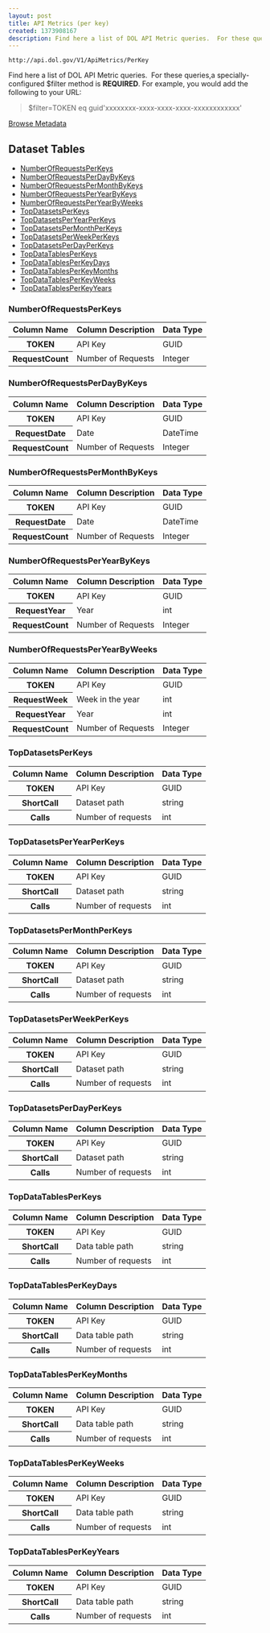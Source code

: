 ```yaml
---
layout: post
title: API Metrics (per key)
created: 1373908167
description: Find here a list of DOL API Metric queries.  For these queries,a specially-configured filter method is REQUIRED.
---
```


```
http://api.dol.gov/V1/ApiMetrics/PerKey
```

<p>Find here a list of DOL API Metric queries.&nbsp; For these queries,a specially-configured $filter method is <strong>REQUIRED</strong>. For example, you would add the following to your URL:</p>

<blockquote>
<p>$filter=TOKEN eq guid'xxxxxxxx-xxxx-xxxx-xxxx-xxxxxxxxxxxx'</p>
</blockquote>


<a href ="http://api.dol.gov/V1/ApiMetrics/PerKey/$metadata" class="button radius button_dataset">Browse Metadata</a>


## Dataset Tables

- [NumberOfRequestsPerKeys](#NumberOfRequestsPerKeys)
- [NumberOfRequestsPerDayByKeys](#NumberOfRequestsPerDayByKeys)
- [NumberOfRequestsPerMonthByKeys](#NumberOfRequestsPerMonthByKeys)
- [NumberOfRequestsPerYearByKeys](#NumberOfRequestsPerYearByKeys)
- [NumberOfRequestsPerYearByWeeks](#NumberOfRequestsPerYearByWeeks)
- [TopDatasetsPerKeys](#TopDatasetsPerKeys)
- [TopDatasetsPerYearPerKeys](#TopDatasetsPerYearPerKeys)
- [TopDatasetsPerMonthPerKeys](#TopDatasetsPerMonthPerKeys)
- [TopDatasetsPerWeekPerKeys](#TopDatasetsPerWeekPerKeys)
- [TopDatasetsPerDayPerKeys](#TopDatasetsPerDayPerKeys)
- [TopDataTablesPerKeys](#TopDataTablesPerKeys)
- [TopDataTablesPerKeyDays](#TopDataTablesPerKeyDays)
- [TopDataTablesPerKeyMonths](#TopDataTablesPerKeyMonths)
- [TopDataTablesPerKeyWeeks](#TopDataTablesPerKeyWeeks)
- [TopDataTablesPerKeyYears](#TopDataTablesPerKeyYears)

<h3><a id="NumberOfRequestsPerKeys">NumberOfRequestsPerKeys</a></h3>

<table>
	<thead>
		<tr>
			<th>Column Name</th>
			<th>Column Description</th>
			<th>Data Type</th>
		</tr>
	</thead>
	<tbody>
		<tr>
			<th>TOKEN</th>
			<td>API Key</td>
			<td>GUID</td>
		</tr>
		<tr>
			<th>RequestCount</th>
			<td>Number of Requests</td>
			<td>Integer</td>
		</tr>
	</tbody>
</table>
<h3><a id="NumberOfRequestsPerDayByKeys">NumberOfRequestsPerDayByKeys</a></h3>

<table>
	<thead>
		<tr>
			<th>Column Name</th>
			<th>Column Description</th>
			<th>Data Type</th>
		</tr>
	</thead>
	<tbody>
		<tr>
			<th>TOKEN</th>
			<td>API Key</td>
			<td>GUID</td>
		</tr>
		<tr>
			<th>RequestDate</th>
			<td>Date</td>
			<td>DateTime</td>
		</tr>
		<tr>
			<th>RequestCount</th>
			<td>Number of Requests</td>
			<td>Integer</td>
		</tr>
	</tbody>
</table>
<h3><a id="NumberOfRequestsPerMonthByKeys">NumberOfRequestsPerMonthByKeys</a></h3>

<table>
	<thead>
		<tr>
			<th>Column Name</th>
			<th>Column Description</th>
			<th>Data Type</th>
		</tr>
	</thead>
	<tbody>
		<tr>
			<th>TOKEN</th>
			<td>API Key</td>
			<td>GUID</td>
		</tr>
		<tr>
			<th>RequestDate</th>
			<td>Date</td>
			<td>DateTime</td>
		</tr>
		<tr>
			<th>RequestCount</th>
			<td>Number of Requests</td>
			<td>Integer</td>
		</tr>
	</tbody>
</table>
<h3><a id="NumberOfRequestsPerYearByKeys">NumberOfRequestsPerYearByKeys</a></h3>

<table>
	<thead>
		<tr>
			<th>Column Name</th>
			<th>Column Description</th>
			<th>Data Type</th>
		</tr>
	</thead>
	<tbody>
		<tr>
			<th>TOKEN</th>
			<td>API Key</td>
			<td>GUID</td>
		</tr>
		<tr>
			<th>RequestYear</th>
			<td>Year</td>
			<td>int</td>
		</tr>
		<tr>
			<th>RequestCount</th>
			<td>Number of Requests</td>
			<td>Integer</td>
		</tr>
	</tbody>
</table>
<h3><a id="NumberOfRequestsPerYearByWeeks">NumberOfRequestsPerYearByWeeks</a></h3>

<table>
	<thead>
		<tr>
			<th>Column Name</th>
			<th>Column Description</th>
			<th>Data Type</th>
		</tr>
	</thead>
	<tbody>
		<tr>
			<th>TOKEN</th>
			<td>API Key</td>
			<td>GUID</td>
		</tr>
		<tr>
			<th>RequestWeek</th>
			<td>Week in the year</td>
			<td>int</td>
		</tr>
		<tr>
			<th>RequestYear</th>
			<td>Year</td>
			<td>int</td>
		</tr>
		<tr>
			<th>RequestCount</th>
			<td>Number of Requests</td>
			<td>Integer</td>
		</tr>
	</tbody>
</table>
<h3><a id="TopDatasetsPerKeys">TopDatasetsPerKeys</a></h3>

<table>
	<thead>
		<tr>
			<th>Column Name</th>
			<th>Column Description</th>
			<th>Data Type</th>
		</tr>
	</thead>
	<tbody>
		<tr>
			<th>TOKEN</th>
			<td>API Key</td>
			<td>GUID</td>
		</tr>
		<tr>
			<th>ShortCall</th>
			<td>Dataset path</td>
			<td>string</td>
		</tr>
		<tr>
			<th>Calls</th>
			<td>Number of requests</td>
			<td>int</td>
		</tr>
	</tbody>
</table>
<h3><a id="TopDatasetsPerYearPerKeys">TopDatasetsPerYearPerKeys</a></h3>

<table>
	<thead>
		<tr>
			<th>Column Name</th>
			<th>Column Description</th>
			<th>Data Type</th>
		</tr>
	</thead>
	<tbody>
		<tr>
			<th>TOKEN</th>
			<td>API Key</td>
			<td>GUID</td>
		</tr>
		<tr>
			<th>ShortCall</th>
			<td>Dataset path</td>
			<td>string</td>
		</tr>
		<tr>
			<th>Calls</th>
			<td>Number of requests</td>
			<td>int</td>
		</tr>
	</tbody>
</table>
<h3><a id="TopDatasetsPerMonthPerKeys">TopDatasetsPerMonthPerKeys</a></h3>

<table>
	<thead>
		<tr>
			<th>Column Name</th>
			<th>Column Description</th>
			<th>Data Type</th>
		</tr>
	</thead>
	<tbody>
		<tr>
			<th>TOKEN</th>
			<td>API Key</td>
			<td>GUID</td>
		</tr>
		<tr>
			<th>ShortCall</th>
			<td>Dataset path</td>
			<td>string</td>
		</tr>
		<tr>
			<th>Calls</th>
			<td>Number of requests</td>
			<td>int</td>
		</tr>
	</tbody>
</table>
<h3><a id="TopDatasetsPerWeekPerKeys">TopDatasetsPerWeekPerKeys</a></h3>

<table>
	<thead>
		<tr>
			<th>Column Name</th>
			<th>Column Description</th>
			<th>Data Type</th>
		</tr>
	</thead>
	<tbody>
		<tr>
			<th>TOKEN</th>
			<td>API Key</td>
			<td>GUID</td>
		</tr>
		<tr>
			<th>ShortCall</th>
			<td>Dataset path</td>
			<td>string</td>
		</tr>
		<tr>
			<th>Calls</th>
			<td>Number of requests</td>
			<td>int</td>
		</tr>
	</tbody>
</table>
<h3><a id="TopDatasetsPerDayPerKeys">TopDatasetsPerDayPerKeys</a></h3>

<table>
	<thead>
		<tr>
			<th>Column Name</th>
			<th>Column Description</th>
			<th>Data Type</th>
		</tr>
	</thead>
	<tbody>
		<tr>
			<th>TOKEN</th>
			<td>API Key</td>
			<td>GUID</td>
		</tr>
		<tr>
			<th>ShortCall</th>
			<td>Dataset path</td>
			<td>string</td>
		</tr>
		<tr>
			<th>Calls</th>
			<td>Number of requests</td>
			<td>int</td>
		</tr>
	</tbody>
</table>
<h3><a id="TopDataTablesPerKeys">TopDataTablesPerKeys</a></h3>

<table>
	<thead>
		<tr>
			<th>Column Name</th>
			<th>Column Description</th>
			<th>Data Type</th>
		</tr>
	</thead>
	<tbody>
		<tr>
			<th>TOKEN</th>
			<td>API Key</td>
			<td>GUID</td>
		</tr>
		<tr>
			<th>ShortCall</th>
			<td>Data table path</td>
			<td>string</td>
		</tr>
		<tr>
			<th>Calls</th>
			<td>Number of requests</td>
			<td>int</td>
		</tr>
	</tbody>
</table>
<h3><a id="TopDataTablesPerKeyDays">TopDataTablesPerKeyDays</a></h3>

<table>
	<thead>
		<tr>
			<th>Column Name</th>
			<th>Column Description</th>
			<th>Data Type</th>
		</tr>
	</thead>
	<tbody>
		<tr>
			<th>TOKEN</th>
			<td>API Key</td>
			<td>GUID</td>
		</tr>
		<tr>
			<th>ShortCall</th>
			<td>Data table path</td>
			<td>string</td>
		</tr>
		<tr>
			<th>Calls</th>
			<td>Number of requests</td>
			<td>int</td>
		</tr>
	</tbody>
</table>
<h3><a id="TopDataTablesPerKeyMonths">TopDataTablesPerKeyMonths</a></h3>

<table>
	<thead>
		<tr>
			<th>Column Name</th>
			<th>Column Description</th>
			<th>Data Type</th>
		</tr>
	</thead>
	<tbody>
		<tr>
			<th>TOKEN</th>
			<td>API Key</td>
			<td>GUID</td>
		</tr>
		<tr>
			<th>ShortCall</th>
			<td>Data table path</td>
			<td>string</td>
		</tr>
		<tr>
			<th>Calls</th>
			<td>Number of requests</td>
			<td>int</td>
		</tr>
	</tbody>
</table>
<h3><a id="TopDataTablesPerKeyWeeks">TopDataTablesPerKeyWeeks</a></h3>

<table>
	<thead>
		<tr>
			<th>Column Name</th>
			<th>Column Description</th>
			<th>Data Type</th>
		</tr>
	</thead>
	<tbody>
		<tr>
			<th>TOKEN</th>
			<td>API Key</td>
			<td>GUID</td>
		</tr>
		<tr>
			<th>ShortCall</th>
			<td>Data table path</td>
			<td>string</td>
		</tr>
		<tr>
			<th>Calls</th>
			<td>Number of requests</td>
			<td>int</td>
		</tr>
	</tbody>
</table>
<h3><a id="TopDataTablesPerKeyYears">TopDataTablesPerKeyYears</a></h3>

<table>
	<thead>
		<tr>
			<th>Column Name</th>
			<th>Column Description</th>
			<th>Data Type</th>
		</tr>
	</thead>
	<tbody>
		<tr>
			<th>TOKEN</th>
			<td>API Key</td>
			<td>GUID</td>
		</tr>
		<tr>
			<th>ShortCall</th>
			<td>Data table path</td>
			<td>string</td>
		</tr>
		<tr>
			<th>Calls</th>
			<td>Number of requests</td>
			<td>int</td>
		</tr>
	</tbody>
</table>
